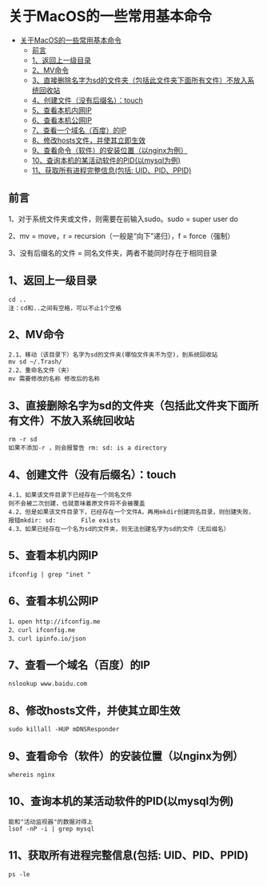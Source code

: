 # 关于MacOS的一些常用基本命令

- [关于MacOS的一些常用基本命令](#关于macos的一些常用基本命令)
  - [前言](#前言)
  - [1、返回上一级目录](#1返回上一级目录)
  - [2、MV命令](#2mv命令)
  - [3、直接删除名字为sd的文件夹（包括此文件夹下面所有文件）不放入系统回收站](#3直接删除名字为sd的文件夹包括此文件夹下面所有文件不放入系统回收站)
  - [4、创建文件（没有后缀名）：touch](#4创建文件没有后缀名touch)
  - [5、查看本机内网IP](#5查看本机内网ip)
  - [6、查看本机公网IP](#6查看本机公网ip)
  - [7、查看一个域名（百度）的IP](#7查看一个域名百度的ip)
  - [8、修改hosts文件，并使其立即生效](#8修改hosts文件并使其立即生效)
  - [9、查看命令（软件）的安装位置（以nginx为例）](#9查看命令软件的安装位置以nginx为例)
  - [10、查询本机的某活动软件的PID(以mysql为例)](#10查询本机的某活动软件的pid以mysql为例)
  - [11、获取所有进程完整信息(包括: UID、PID、PPID)](#11获取所有进程完整信息包括-uidpidppid)


## 前言

1、对于系统文件夹或文件，则需要在前输入sudo。sudo = super user do

2、mv = move，r = recursion（一般是“向下”递归），f = force（强制）

3、没有后缀名的文件 = 同名文件夹，两者不能同时存在于相同目录

## 1、返回上一级目录

```
cd ..
注：cd和..之间有空格，可以不止1个空格
```

## 2、MV命令

```
2.1、移动（该目录下）名字为sd的文件夹(哪怕文件夹不为空)，到系统回收站
mv sd ~/.Trash/
2.2、重命名文件（夹）
mv 需要修改的名称 修改后的名称
```

## 3、直接删除名字为sd的文件夹（包括此文件夹下面所有文件）不放入系统回收站

```
rm -r sd
如果不添加-r ，则会报警告 rm: sd: is a directory
```

## 4、创建文件（没有后缀名）：touch

```
4.1、如果该文件目录下已经存在一个同名文件
则不会被二次创建，也就意味着原文件将不会被覆盖
4.2、但是如果该文件目录下，已经存在一个文件A，再用mkdir创建同名目录，则创建失败，报错mkdir: sd:       File exists
4.3、如果已经存在一个名为sd的文件夹，则无法创建名字为sd的文件（无后缀名）
```

## 5、查看本机内网IP

```
ifconfig | grep "inet "
```

## 6、查看本机公网IP

```
1、open http://ifconfig.me
2、curl ifconfig.me
3、curl ipinfo.io/json 
```

## 7、查看一个域名（百度）的IP

```
nslookup www.baidu.com
```

## 8、修改hosts文件，并使其立即生效

```
sudo killall -HUP mDNSResponder
```

## 9、查看命令（软件）的安装位置（以nginx为例）

```
whereis nginx
```

## 10、查询本机的某活动软件的PID(以mysql为例)

```
能和"活动监视器"的数据对得上
lsof -nP -i | grep mysql  
```

## 11、获取所有进程完整信息(包括: UID、PID、PPID)

```
ps -le
```































